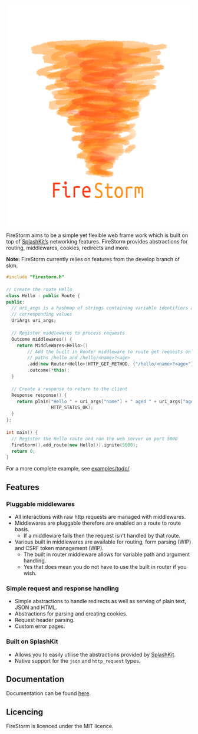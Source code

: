 
<p align="center">
  <img height="600" src="https://github.com/hugglesfox/firestorm/blob/master/firestorm.png">
</p>

FireStorm aims to be a simple yet flexible web frame work which is built on top of [SplashKit’s](https://www.splashkit.io) networking features. FireStorm provides abstractions for routing, middlewares, cookies, redirects and more.

**Note:** FireStorm currently relies on features from the develop branch of skm.

```cpp
#include "firestorm.h"

// Create the route Hello
class Hello : public Route {
public:
  // uri_args is a hashmap of strings containing variable identifiers and their
  // corresponding values
  UriArgs uri_args;

  // Register middlewares to process requests
  Outcome middlewares() {
    return MiddleWares<Hello>()
        // Add the built in Router middleware to route get requests on the
        // paths /hello and /hello/<name>?<age>
        .add(new Router<Hello>(HTTP_GET_METHOD, {"/hello/<name>?<age>"}))
        .outcome(*this);
  }

  // Create a response to return to the client
  Response response() {
    return plain("Hello " + uri_args["name"] + " aged " + uri_args["age"],
                 HTTP_STATUS_OK);
  }
};

int main() {
  // Register the Hello route and run the web server on port 5000
  FireStorm().add_route(new Hello()).ignite(5000);
  return 0;
}
```

For a more complete example, see [examples/todo/](https://github.com/hugglesfox/firestorm/tree/master/examples/todo)

## Features

### Pluggable middlewares

- All interactions with raw http requests are managed with middlewares.
- Middlewares are pluggable therefore are enabled an a route to route basis.
  - If a middleware fails then the request isn't handled by that route.
- Various built in middlewares are available for routing, form parsing (WIP) and CSRF token management (WIP).
  - The built in router middleware allows for variable path and argument handling.
  - Yes that does mean you do not have to use the built in router if you wish.

### Simple request and response handling

- Simple abstractions to handle redirects as well as serving of plain text, JSON and HTML.
- Abstractions for parsing and creating cookies.
- Request header parsing.
- Custom error pages.

### Built on SplashKit

- Allows you to easily utilise the abstractions provided by [SplashKit](https://www.splashkit.io).
- Native support for the `json` and `http_request` types.

## Documentation

Documentation can be found [here](https://github.com/hugglesfox/firestorm/wiki).

## Licencing

FireStorm is licenced under the MIT licence.
